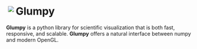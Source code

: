 # <img src="https://raw.githubusercontent.com/rougier/glumpy/master/doc/_static/logo.png" align="left" hspace="5" vspace="3"> Glumpy

**Glumpy** is a python library for scientific visualization that is both fast,
  responsive, and scalable. **Glumpy** offers a natural interface between numpy
  and modern OpenGL.

